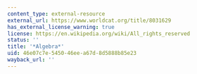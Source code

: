 ```yaml
---
content_type: external-resource
external_url: https://www.worldcat.org/title/8031629
has_external_license_warning: true
license: https://en.wikipedia.org/wiki/All_rights_reserved
status: ''
title: '*Algebra*'
uid: 46e07c7e-5450-46ee-a67d-8d5888b85e23
wayback_url: ''
---
```


